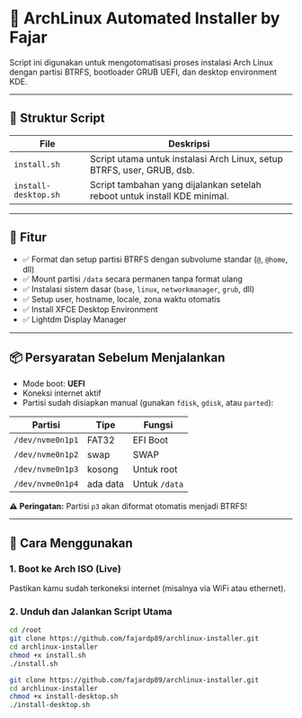 # 🐧 ArchLinux Automated Installer by Fajar

Script ini digunakan untuk mengotomatisasi proses instalasi Arch Linux dengan partisi BTRFS, bootloader GRUB UEFI, dan desktop environment KDE.

---

## 📁 Struktur Script

| File                 | Deskripsi                                                                 |
|----------------------|---------------------------------------------------------------------------|
| `install.sh`         | Script utama untuk instalasi Arch Linux, setup BTRFS, user, GRUB, dsb.    |
| `install-desktop.sh` | Script tambahan yang dijalankan setelah reboot untuk install KDE minimal. |

---

## 🧰 Fitur

- ✅ Format dan setup partisi BTRFS dengan subvolume standar (`@`, `@home`, dll)
- ✅ Mount partisi `/data` secara permanen tanpa format ulang
- ✅ Instalasi sistem dasar (`base`, `linux`, `networkmanager`, `grub`, dll)
- ✅ Setup user, hostname, locale, zona waktu otomatis
- ✅ Install XFCE Desktop Environment
- ✅ Lightdm Display Manager

---

## 📦 Persyaratan Sebelum Menjalankan

- Mode boot: **UEFI**
- Koneksi internet aktif
- Partisi sudah disiapkan manual (gunakan `fdisk`, `gdisk`, atau `parted`):

| Partisi         | Tipe     | Fungsi        |
|------------------|----------|---------------|
| `/dev/nvme0n1p1` | FAT32    | EFI Boot      |
| `/dev/nvme0n1p2` | swap     | SWAP          |
| `/dev/nvme0n1p3` | kosong   | Untuk root    |
| `/dev/nvme0n1p4` | ada data | Untuk `/data` |

**⚠️ Peringatan:** Partisi `p3` akan diformat otomatis menjadi BTRFS!

---

## 🚀 Cara Menggunakan

### 1. Boot ke Arch ISO (Live)
Pastikan kamu sudah terkoneksi internet (misalnya via WiFi atau ethernet).

### 2. Unduh dan Jalankan Script Utama

```bash
cd /root
git clone https://github.com/fajardp89/archlinux-installer.git
cd archlinux-installer
chmod +x install.sh
./install.sh

git clone https://github.com/fajardp89/archlinux-installer.git
cd archlinux-installer
chmod +x install-desktop.sh
./install-desktop.sh

